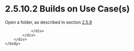 <html dir="LTR" xmlns:mshelp="http://msdn.microsoft.com/mshelp" xmlns:ddue="http://ddue.schemas.microsoft.com/authoring/2003/5" xmlns:xlink="http://www.w3.org/1999/xlink" xmlns:tool="http://www.microsoft.com/tooltip">
    <head>
        <meta http-equiv="Content-Type" content="text/html; CHARSET=utf-8"></meta>
        <meta name="save" content="history"></meta>
        <title>2.5.10.2 Builds on Use Case(s)</title>
        <xml>
            <mshelp:toctitle title="2.5.10.2 Builds on Use Case(s)"></mshelp:toctitle>
            <mshelp:rltitle title="[MS-OXPROTO]: Builds on Use Case(s)"></mshelp:rltitle>
            <mshelp:keyword index="A" term="94a578e5-3842-4368-9a52-8bbcc2070c1e"></mshelp:keyword>
            <mshelp:attr name="DCSext.ContentType" value="open specification"></mshelp:attr>
            <mshelp:attr name="AssetID" value="94a578e5-3842-4368-9a52-8bbcc2070c1e"></mshelp:attr>
            <mshelp:attr name="TopicType" value="kbRef"></mshelp:attr>
            <mshelp:attr name="DCSext.Title" value="[MS-OXPROTO]: Builds on Use Case(s)" />
        </xml>
    </head>
    <body>
        <div id="header">
            <h1 class="heading">2.5.10.2 Builds on Use Case(s)</h1>
        </div>
        <div id="mainSection">
            <div id="mainBody">
                <div id="allHistory" class="saveHistory"></div>
                <div id="sectionSection0" class="section" name="collapseableSection">
                    

<p>Open a folder, as described in section <a href="c17348f9-48a3-48ca-a6d7-783f26af9159.htm">2.5.9</a></p>


                </div>
            </div>
        </div>
    </body>
</html>